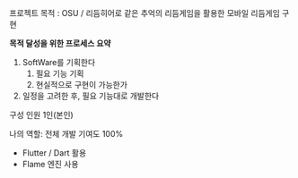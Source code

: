 프로젝트 목적 : OSU / 리듬히어로 같은 추억의 리듬게임을 활용한 모바일 리듬게임 구현

**목적 달성을 위한 프로세스 요약**

1. SoftWare를 기획한다
    1. 필요 기능 기획
    2. 현실적으로 구현이 가능한가
2. 일정을 고려한 후, 필요 기능대로 개발한다

구성 인원
1인(본인)

나의 역할: 전체 개발 기여도 100%
- Flutter / Dart 활용
- Flame 엔진 사용

